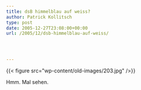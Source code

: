 ```yaml
---
title: dsB himmelblau auf weiss?
author: Patrick Kollitsch
type: post
date: 2005-12-27T23:08:00+00:00
url: /2005/12/dsb-himmelblau-auf-weiss/




---
```

{{< figure src="wp-content/old-images/203.jpg" />}}

Hmm. Mal sehen.
